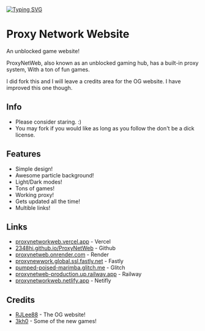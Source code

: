 [![Typing SVG](https://readme-typing-svg.demolab.com?font=Fira+Code&pause=1000&width=435&lines=The+Next+Generation+Of+Unblocked+games;Redefining+the+word+unblocked;For+School%2FWork)](https://git.io/typing-svg)

# Proxy Network Website
An unblocked game website!


ProxyNetWeb, also known as an unblocked gaming hub, has a built-in proxy system, With a ton of fun games.

I did fork this and I will leave a credits area for the OG website. I have improved this one though.

## Info
- Please consider staring. :)
- You may fork if you would like as long as you follow the don't be a dick license.

## Features
- Simple design!
- Awesome particle background!
- Light/Dark modes!
- Tons of games!
- Working proxy!
- Gets updated all the time!
- Multible links!

## Links
- [proxynetworkweb.vercel.app](https://proxynetworkweb.vercel.app/) - Vercel
- [2348hi.github.io/ProxyNetWeb](https://2348hi.github.io/ProxyNetWeb/) - Github
- [proxynetweb.onrender.com](https://proxynetweb.onrender.com/) - Render
- [proxynewwork.global.ssl.fastly.net](https://proxynewwork.global.ssl.fastly.net/) - Fastly
- [pumped-poised-marimba.glitch.me](https://pumped-poised-marimba.glitch.me/) - Glitch
- [proxynetweb-production.up.railway.app](https://proxynetweb-production.up.railway.app/) - Railway
- [proxynetworkweb.netlify.app](https://proxynetworkweb.netlify.app/) - Netifly

## Credits
- [RJLee88](https://github.com/RJLee88/RJsGamesV2) - The OG website!
- [3kh0](https://gitlab.com/3kh0/3kh0-assets) - Some of the new games!

